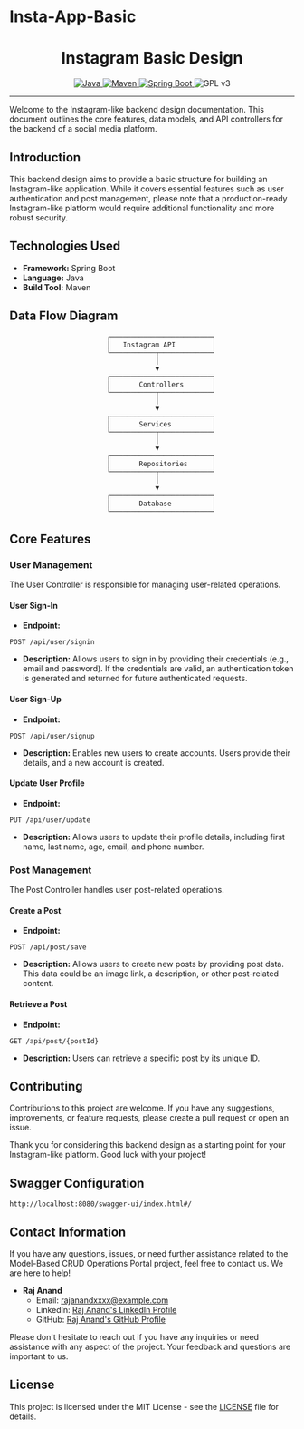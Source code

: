 # Insta-App-Basic
# <h1 align="center">Instagram Basic Design</h1>
<p align="center">
  <a href="Java url">
    <img alt="Java" src="https://img.shields.io/badge/Java->=8-darkblue.svg" />
  </a>
  <a href="Maven url" >
    <img alt="Maven" src="https://img.shields.io/badge/maven-4.0-brightgreen.svg" />
  </a>
  <a href="Spring Boot url" >
    <img alt="Spring Boot" src="https://img.shields.io/badge/Spring Boot-3.1.3-brightgreen.svg" />
  </a>
   <img alt = "GPL v3" src="https://img.shields.io/badge/License-GPLv3-blue.svg" />
</p>

---

<p align="left">


Welcome to the Instagram-like backend design documentation. This document outlines the core features, data models, and API controllers for the backend of a social media platform.

## Introduction

This backend design aims to provide a basic structure for building an Instagram-like application. While it covers essential features such as user authentication and post management, please note that a production-ready Instagram-like platform would require additional functionality and more robust security.


## Technologies Used

- **Framework:** Spring Boot
- **Language:** Java
- **Build Tool:** Maven

## Data Flow Diagram



                            ┌─────────────────────────┐
                            │   Instagram API         │
                            └───────────┬─────────────┘
                                        │
                                        ▼
                            ┌─────────────────────────┐
                            │       Controllers       │
                            └───────────┬─────────────┘
                                        │
                                        ▼
                            ┌─────────────────────────┐
                            │       Services          │
                            └───────────┬─────────────┘
                                        │
                                        ▼
                            ┌─────────────────────────┐
                            │       Repositories      │
                            └───────────┬─────────────┘
                                        │
                                        ▼
                            ┌─────────────────────────┐
                            │       Database          │
                            └─────────────────────────┘



## Core Features

### User Management

The User Controller is responsible for managing user-related operations.

#### User Sign-In

- **Endpoint:** 
```
POST /api/user/signin
```
- **Description:** Allows users to sign in by providing their credentials (e.g., email and password). If the credentials are valid, an authentication token is generated and returned for future authenticated requests.

#### User Sign-Up

- **Endpoint:** 
```
POST /api/user/signup
```
- **Description:** Enables new users to create accounts. Users provide their details, and a new account is created.

#### Update User Profile

- **Endpoint:** 
```
PUT /api/user/update
```
- **Description:** Allows users to update their profile details, including first name, last name, age, email, and phone number.

### Post Management

The Post Controller handles user post-related operations.

#### Create a Post

- **Endpoint:** 
```
POST /api/post/save
```
- **Description:** Allows users to create new posts by providing post data. This data could be an image link, a description, or other post-related content.

#### Retrieve a Post

- **Endpoint:** 
```
GET /api/post/{postId}
```
- **Description:** Users can retrieve a specific post by its unique ID.




## Contributing

Contributions to this project are welcome. If you have any suggestions, improvements, or feature requests, please create a pull request or open an issue.

Thank you for considering this backend design as a starting point for your Instagram-like platform. Good luck with your project!



## Swagger Configuration
```
http://localhost:8080/swagger-ui/index.html#/
```
## Contact Information

If you have any questions, issues, or need further assistance related to the  Model-Based CRUD Operations Portal project, feel free to contact us. We are here to help!

- **Raj Anand**
  - Email: rajanandxxxx@example.com
  - LinkedIn: [Raj Anand's LinkedIn Profile]()
  - GitHub: [Raj Anand's GitHub Profile]()


Please don't hesitate to reach out if you have any inquiries or need assistance with any aspect of the project. Your feedback and questions are important to us.


## License
This project is licensed under the MIT License - see the [LICENSE](LICENSE) file for details.
